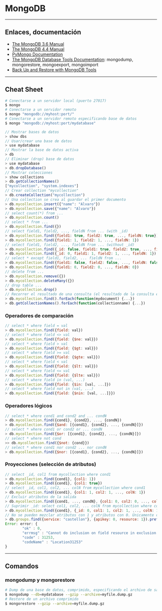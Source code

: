 # MongoDB

---

## Enlaces, documentación

* [The MongoDB 3.6 Manual](https://docs.mongodb.com/v3.6/)
* [The MongoDB 4.4 Manual](https://docs.mongodb.com/manual/)
* [PyMongo Documentation](https://pymongo.readthedocs.io/)
* [The MongoDB Database Tools Documentation](https://docs.mongodb.com/database-tools/): mongodump, mongorestore, mongoexport, mongoimport
* [Back Up and Restore with MongoDB Tools](https://docs.mongodb.com/manual/tutorial/backup-and-restore-tools/)

---

## Cheat Sheet

```bash
# Conectarse a un servidor local (puerto 27017)
$ mongo
# Conectarse a un servidor remoto
$ mongo "mongodb://myhost:port/"
# Conectarse a un servidor remoto especificando base de datos
$ mongo "mongodb://myhost:port/mydatabase"
```

```js
// Mostrar bases de datos
> show dbs
// Usar/crear una base de datos
> use mydatabase
// Mostrar la base de datos activa
> db
// Eliminar (drop) base de datos
> use mydatabase
> db.dropDatabase()
// Mostrar colecciones
> show collections
> db.getCollectionNames()
["mycollection", "system.indexes"]
// Crear collection "mycollection"
> db.createCollection("mycollection")
// Una collection se crea al guardar el primer documento
> db.mycollection.insert({"name": "Alvaro"})
> db.mycollection.save({"name": "Alvaro"})
// select count(*) from ...
> db.mycollection.count()
// select * from ...
> db.mycollection.find({})
// select field1, field2, ..., fieldN from ... (with _id)
> db.mycollection.find({field1: true, field2: true, ..., fieldN: true})
> db.mycollection.find({field1: 1, field2: 1, ..., fieldN: 1})
// select field1, field2, ..., fieldN from ... (without _id)
> db.mycollection.find({_id: false, field1: true, field2: true, ..., fieldN: true})
> db.mycollection.find({_id: 0, field1: 1, field2: 1, ..., fieldN: 1})
// select * except field1, field2, ... fieldN from ...
> db.mycollection.find({field1: false, field2: false, ..., fieldN: false})
> db.mycollection.find({field1: 0, field2: 0, ..., fieldN: 0})
// delete from ...
> db.mycollection.remove({})
> db.mycollection.deleteMany({})
// drop table ...
> db.mycollection.drop()
// Recorrer el resultado de una consulta (el resultado de la consulta es una lista)
> db.mycollection.find().forEach(function(mydocument) {...})
> db.getCollectionNames().forEach(function(collectionname) {...})
```

### Operadores de comparación

```js
// select * where field = val
> db.mycollection.find({field: val})
// select * where field <> val
> db.mycollection.find({field: {$ne: val}})
// select * where field > val
> db.mycollection.find({field: {$gt: val}})
// select * where field >= val
> db.mycollection.find({field: {$gte: val}})
// select * where field < val
> db.mycollection.find({field: {$lt: val}})
// select * where field <= val
> db.mycollection.find({field: {$lte: val}})
// select * where field in (val, ...)
> db.mycollection.find({field: {$in: [val, ...]})
// select * where field not in (val, ...)
> db.mycollection.find({field: {$nin: [val, ...]}})
```

### Operadores lógicos

```js
// select * where cond1 and cond2 and ... condN
> db.mycollection.find({cond1}, {cond2}, ..., {condN})
> db.mycollection.find({$and: [{cond1}, {cond2}, ..., {condN}]})
// select * where cond1 or cond2 or ... condN
> db.mycollection.find({$or: [{cond1}, {cond2}, ..., {condN}]})
// select * where not cond
>> db.mycollection.find({$not: {cond}})
// select * where cond1 nor cond2 ... nor condN
> db.mycollection.find({$nor: [{cond1}, {cond2}, ..., {condN}]})
```

### Proyecciones (selección de atributos)

````js
// select _id, col1 from mycollection where cond1
> db.mycollection.find({cond1}, {col1: 1})
> db.mycollection.find({cond1}, {col1: true})
// select _id, col1, col2, ... colN from mycollection where cond1
> db.mycollection.find({cond1}, {col1: 1, col2: 1, ..., colN: 1})
// Excluir atributos de la salida
> db.mycollection.find({cond1, ..., condN}, {col1: 0, col2: 0, ..., colN: 0})
// Suprimir _id: select col1, col2, ... colN from mycollection where cond1
> db.mycollection.find({cond1}, {_id: 0, col1: 1, col2: 1, ..., colN: 1})
// No se pueden mezclar atributos con 1 y atributos con 0. Únicamente con _id
> db.groups.find({service: "castellon"}, {apikey: 0, resource: 1}).pretty()
Error: error: {
        "ok" : 0,
        "errmsg" : "Cannot do inclusion on field resource in exclusion projection",
        "code" : 31253,
        "codeName" : "Location31253"
}
````

---

## Comandos

### mongodump y mongorestore

```bash
# Dump de una base de datos, comprimido, especificando el archivo de salida
$ mongodump --db=mydatabase --gzip --archive=myfile.dump.gz
# Restore de un archivo comprimido
$ mongorestore --gzip --archive=myfile.dump.gz 
```
